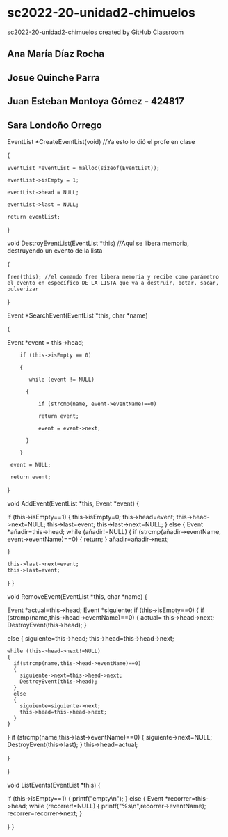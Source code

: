 # sc2022-20-unidad2-chimuelos
sc2022-20-unidad2-chimuelos created by GitHub Classroom

## Ana María Díaz Rocha
## Josue Quinche Parra
## Juan Esteban Montoya Gómez - 424817
## Sara Londoño Orrego




   EventList *CreateEventList(void) //Ya esto lo dió el profe en clase

{

    EventList *eventList = malloc(sizeof(EventList));
 
    eventList->isEmpty = 1;
 
    eventList->head = NULL;
 
    eventList->last = NULL;
 
    return eventList;
 
}



void DestroyEventList(EventList *this) //Aquí se libera memoria, destruyendo un evento de la lista

{

    free(this); //el comando free libera memoria y recibe como parámetro el evento en específico DE LA LISTA que va a destruir, botar, sacar, pulverizar
  
}




Event *SearchEvent(EventList *this, char *name)

{

 Event *event = this->head;
 
        if (this->isEmpty == 0)
        
        {
        
           while (event != NULL)
           
          {
          
              if (strcmp(name, event->eventName)==0)
              
              return event;
              
              event = event->next;
              
          }
          
        }
        
     event = NULL;
     
     return event;
     
}

void AddEvent(EventList *this, Event *event)
{
  

  
 if (this->isEmpty==1)
    {
      this->isEmpty=0;
      this->head=event;
      this->head->next=NULL;
      this->last=event;
      this->last->next=NULL;
    }
  else
  {
    Event *añadir=this->head;
    while (añadir!=NULL)
    {
      if (strcmp(añadir->eventName, event->eventName)==0)
      {
        return;
      } 
      añadir=añadir->next;
      
    }
    
    this->last->next=event;
    this->last=event;
  }
}

void RemoveEvent(EventList *this, char *name)
{
 
 Event *actual=this->head; 
 Event *siguiente;
 if (this->isEmpty==0)
 {
  if (strcmp(name,this->head->eventName)==0)
  {
   actual= this->head->next;
   DestroyEvent(this->head); 
  }

  else
  {
    siguiente=this->head;
    this->head=this->head->next;

    while (this->head->next!=NULL)
    {
      if(strcmp(name,this->head->eventName)==0)
      {
        siguiente->next=this->head->next;
        DestroyEvent(this->head);
      }
      else
      {
        siguiente=siguiente->next;
        this->head=this->head->next;
      }
    }
  }
  if (strcmp(name,this->last->eventName)==0)
  {
    siguiente->next=NULL;
    DestroyEvent(this->last);
  }
  this->head=actual;
  

 
 }
   
}


void ListEvents(EventList *this)
{
 
 
   if (this->isEmpty==1)
   {
    printf("empty\n");
   }
   else
   {
    Event *recorrer=this->head;
    while (recorrer!=NULL)
    {
      printf("%s\n",recorrer->eventName);
      recorrer=recorrer->next;
    }
    
    
   }
}
